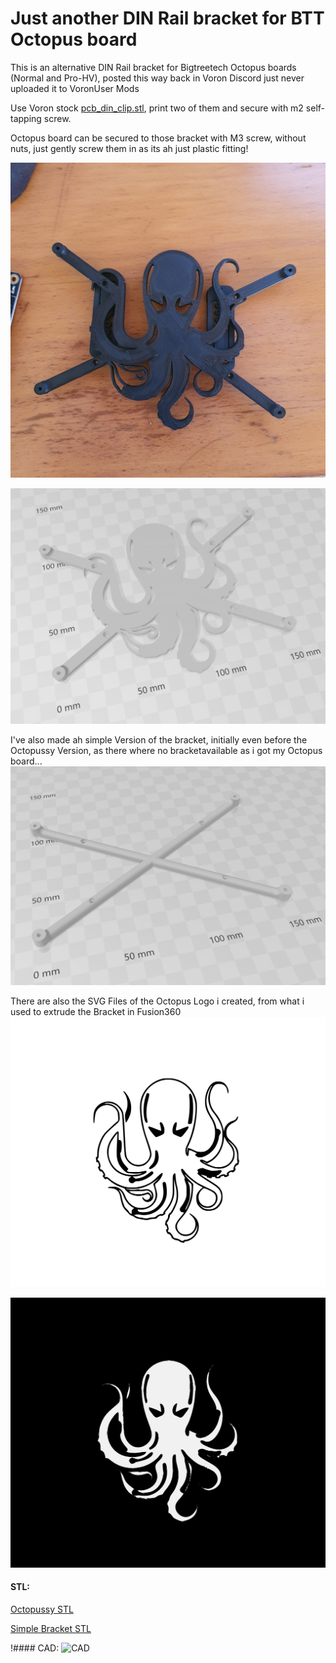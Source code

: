 # Just another DIN Rail bracket for BTT Octopus board

This is an alternative DIN Rail bracket for Bigtreetech Octopus boards (Normal and Pro-HV), posted this way back in Voron Discord just never uploaded it to VoronUser Mods

Use Voron stock [pcb_din_clip.stl](https://github.com/VoronDesign/Voron-2/blob/Voron2.4/STLs/VORON2.4/Electronics_Compartment/DIN_Brackets/pcb_din_clip_x3.stl), print two of them and secure with m2 self-tapping screw.

Octopus board can be secured to those bracket with M3 screw, without nuts, just gently screw them in as its ah just plastic fitting!

![Screenshots](./img/IMG-20210610-WA0001.jpg)

![Screenshots](./img/STL.jpg)

I've also made ah simple Version of the bracket, initially even before the Octopussy Version, as there where no bracketavailable as i got my Octopus board...
![Screenshots](./img/simple_bracket_STL.jpg)


There are also the SVG Files of the Octopus Logo i created, from what i used to extrude the Bracket in Fusion360
![Screenshots](./img/octopus_inverted.svg)

![Screenshots](./img/octopus.svg)

#### STL:
[Octopussy STL](./STL/Octopussy_Bracket.stl)

[Simple Bracket STL](./STL/Simple_Octopus_Bracket_v2.stl)


!#### CAD:
![CAD](./CAD/octopus_din_bracket.step)
